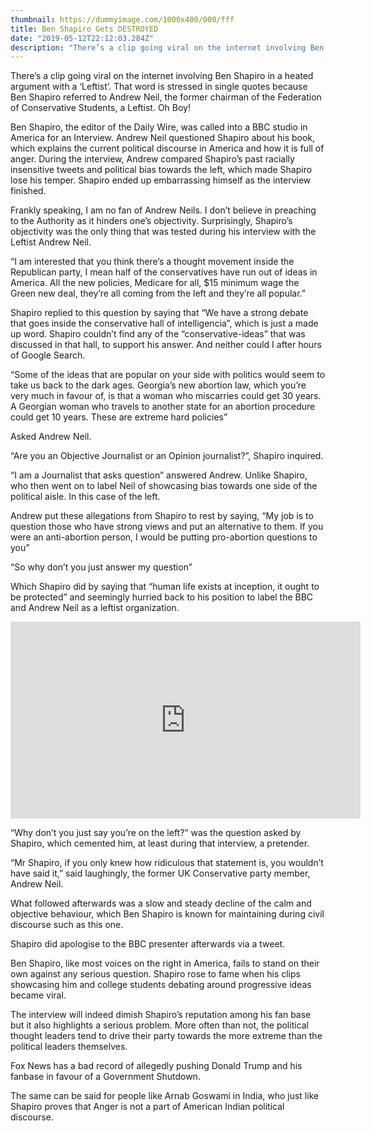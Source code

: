 ```yaml
---
thumbnail: https://dummyimage.com/1000x400/000/fff
title: Ben Shapiro Gets DESTROYED
date: "2019-05-12T22:12:03.284Z"
description: "There’s a clip going viral on the internet involving Ben Shapiro in a heated argument with a ‘Leftist’. That word is stressed in single quotes because Ben Shapiro referred to Andrew Neil, ..."
---
```


There’s a clip going viral on the internet involving Ben Shapiro in a heated argument with a ‘Leftist’. That word is stressed in single quotes because Ben Shapiro referred to Andrew Neil, the former chairman of the Federation of Conservative Students, a Leftist. Oh Boy!


Ben Shapiro, the editor of the Daily Wire, was called into a BBC studio in America for an Interview. Andrew Neil questioned Shapiro about his book, which explains the current political discourse in America and how it is full of anger. During the interview, Andrew compared Shapiro’s past racially insensitive tweets and political bias towards the left, which made Shapiro lose his temper. Shapiro ended up embarrassing himself as the interview finished.

Frankly speaking, I am no fan of Andrew Neils. I don’t believe in preaching to the Authority as it hinders one’s objectivity. Surprisingly, Shapiro’s objectivity was the only thing that was tested during his interview with the Leftist Andrew Neil.

“I am interested that you think there’s a thought movement inside the Republican party, I mean half of the conservatives have run out of ideas in America. All the new policies, Medicare for all, $15 minimum wage the Green new deal, they’re all coming from the left and they’re all popular.”

Shapiro replied to this question by saying that “We have a strong debate that goes inside the conservative hall of intelligencia”, which is just a made up word. Shapiro couldn’t find any of the “conservative-ideas” that was discussed in that hall, to support his answer. And neither could I after hours of Google Search.

“Some of the ideas that are popular on your side with politics would seem to take us back to the dark ages. Georgia’s new abortion law, which you’re very much in favour of, is that a woman who miscarries could get 30 years. A Georgian woman who travels to another state for an abortion procedure could get 10 years. These are extreme hard policies”

Asked Andrew Neil.

“Are you an Objective Journalist or an Opinion journalist?”, Shapiro inquired.

“I am a Journalist that asks question” answered Andrew. Unlike Shapiro, who then went on to label Neil of showcasing bias towards one side of the political aisle. In this case of the left.

Andrew put these allegations from Shapiro to rest by saying, “My job is to question those who have strong views and put an alternative to them. If you were an anti-abortion person, I would be putting pro-abortion questions to you”

“So why don’t you just answer my question”

Which Shapiro did by saying that “human life exists at inception, it ought to be protected” and seemingly hurried back to his position to label the BBC and Andrew Neil as a leftist organization.

<!-- [![Andrew Neil 'destroys' Ben Shapiro in BBC interview](./Andrew-Neil-destroys-Ben-Shapiro-in-BBC-interview.png)](https://youtu.be/PRF3r3zUGqk) -->

<iframe width="560" height="315" src="https://www.youtube.com/embed/PRF3r3zUGqk" frameborder="0" allow="accelerometer; autoplay; encrypted-media; gyroscope; picture-in-picture" allowfullscreen></iframe>

“Why don’t you just say you’re on the left?” was the question asked by Shapiro, which cemented him, at least during that interview, a pretender.

“Mr Shapiro, if you only knew how ridiculous that statement is, you wouldn’t have said it,” said laughingly, the former UK Conservative party member, Andrew Neil.

What followed afterwards was a slow and steady decline of the calm and objective behaviour, which Ben Shapiro is known for maintaining during civil discourse such as this one.

Shapiro did apologise to the BBC presenter afterwards via a tweet.

Ben Shapiro, like most voices on the right in America, fails to stand on their own against any serious question. Shapiro rose to fame when his clips showcasing him and college students debating around progressive ideas became viral.

The interview will indeed dimish Shapiro’s reputation among his fan base but it also highlights a serious problem. More often than not, the political thought leaders tend to drive their party towards the more extreme than the political leaders themselves.

Fox News has a bad record of allegedly pushing Donald Trump and his fanbase in favour of a Government Shutdown.

The same can be said for people like Arnab Goswami in India, who just like Shapiro proves that Anger is not a part of American Indian political discourse.